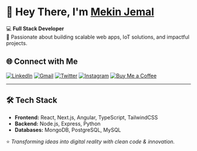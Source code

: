 
# 👋 Hey There, I'm [Mekin Jemal](https://www.linkedin.com/in/mekin-jemal-7933b42a3/)

💻 **Full Stack Developer**  
🚀 Passionate about building scalable web apps, IoT solutions, and impactful projects.
## 🌐 Connect with Me
[![LinkedIn](https://img.shields.io/badge/LinkedIn-0077B5?style=for-the-badge&logo=linkedin&logoColor=white)](https://www.linkedin.com/in/mekin-jemal-7933b42a3/)
[![Gmail](https://img.shields.io/badge/Gmail-D14836?style=for-the-badge&logo=gmail&logoColor=white)](mailto:mekinjemal999@gmail.com)
[![Twitter](https://img.shields.io/badge/Twitter-1DA1F2?style=for-the-badge&logo=twitter&logoColor=white)](https://twitter.com/mekinjemal_seth)
[![Instagram](https://img.shields.io/badge/Instagram-E4405F?style=for-the-badge&logo=instagram&logoColor=white)](https://www.instagram.com/mekin.jemal/)
[![Buy Me a Coffee](https://img.shields.io/badge/Buy_Me_A_Coffee-FFDD00?style=for-the-badge&logo=buy-me-a-coffee&logoColor=black)](https://www.buymeacoffee.com/mekinjemald)

---

## 🛠 Tech Stack
- **Frontend:** React, Next.js, Angular, TypeScript, TailwindCSS  
- **Backend:** Node.js, Express, Python  
- **Databases:** MongoDB, PostgreSQL, MySQL  


⭐️ *Transforming ideas into digital reality with clean code & innovation.*
```
